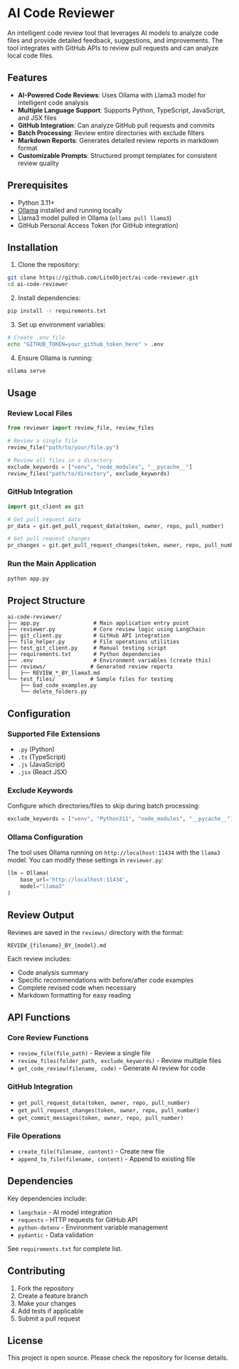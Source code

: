 # AI Code Reviewer

An intelligent code review tool that leverages AI models to analyze code files and provide detailed feedback, suggestions, and improvements. The tool integrates with GitHub APIs to review pull requests and can analyze local code files.

## Features

- **AI-Powered Code Reviews**: Uses Ollama with Llama3 model for intelligent code analysis
- **Multiple Language Support**: Supports Python, TypeScript, JavaScript, and JSX files
- **GitHub Integration**: Can analyze GitHub pull requests and commits
- **Batch Processing**: Review entire directories with exclude filters
- **Markdown Reports**: Generates detailed review reports in markdown format
- **Customizable Prompts**: Structured prompt templates for consistent review quality

## Prerequisites

- Python 3.11+
- [Ollama](https://ollama.ai/) installed and running locally
- Llama3 model pulled in Ollama (`ollama pull llama3`)
- GitHub Personal Access Token (for GitHub integration)

## Installation

1. Clone the repository:
```bash
git clone https://github.com/LiteObject/ai-code-reviewer.git
cd ai-code-reviewer
```

2. Install dependencies:
```bash
pip install -r requirements.txt
```

3. Set up environment variables:
```bash
# Create .env file
echo "GITHUB_TOKEN=your_github_token_here" > .env
```

4. Ensure Ollama is running:
```bash
ollama serve
```

## Usage

### Review Local Files

```python
from reviewer import review_file, review_files

# Review a single file
review_file("path/to/your/file.py")

# Review all files in a directory
exclude_keywords = ["venv", "node_modules", "__pycache__"]
review_files("path/to/directory", exclude_keywords)
```

### GitHub Integration

```python
import git_client as git

# Get pull request data
pr_data = git.get_pull_request_data(token, owner, repo, pull_number)

# Get pull request changes
pr_changes = git.get_pull_request_changes(token, owner, repo, pull_number)
```

### Run the Main Application

```bash
python app.py
```

## Project Structure

```
ai-code-reviewer/
├── app.py                 # Main application entry point
├── reviewer.py            # Core review logic using LangChain
├── git_client.py          # GitHub API integration
├── file_helper.py         # File operations utilities
├── test_git_client.py     # Manual testing script
├── requirements.txt       # Python dependencies
├── .env                   # Environment variables (create this)
├── reviews/              # Generated review reports
│   ├── REVIEW_*_BY_llama3.md
└── test_files/           # Sample files for testing
    ├── bad_code_examples.py
    └── delete_folders.py
```

## Configuration

### Supported File Extensions
- `.py` (Python)
- `.ts` (TypeScript)
- `.js` (JavaScript)
- `.jsx` (React JSX)

### Exclude Keywords
Configure which directories/files to skip during batch processing:
```python
exclude_keywords = ["venv", "Python311", "node_modules", "__pycache__"]
```

### Ollama Configuration
The tool uses Ollama running on `http://localhost:11434` with the `llama3` model. You can modify these settings in `reviewer.py`:

```python
llm = Ollama(
    base_url='http://localhost:11434',
    model="llama3"
)
```

## Review Output

Reviews are saved in the `reviews/` directory with the format:
```
REVIEW_{filename}_BY_{model}.md
```

Each review includes:
- Code analysis summary
- Specific recommendations with before/after code examples
- Complete revised code when necessary
- Markdown formatting for easy reading

## API Functions

### Core Review Functions
- `review_file(file_path)` - Review a single file
- `review_files(folder_path, exclude_keywords)` - Review multiple files
- `get_code_review(filename, code)` - Generate AI review for code

### GitHub Integration
- `get_pull_request_data(token, owner, repo, pull_number)`
- `get_pull_request_changes(token, owner, repo, pull_number)`
- `get_commit_messages(token, owner, repo, pull_number)`

### File Operations
- `create_file(filename, content)` - Create new file
- `append_to_file(filename, content)` - Append to existing file

## Dependencies

Key dependencies include:
- `langchain` - AI model integration
- `requests` - HTTP requests for GitHub API
- `python-dotenv` - Environment variable management
- `pydantic` - Data validation

See `requirements.txt` for complete list.

## Contributing

1. Fork the repository
2. Create a feature branch
3. Make your changes
4. Add tests if applicable
5. Submit a pull request

## License

This project is open source. Please check the repository for license details.
